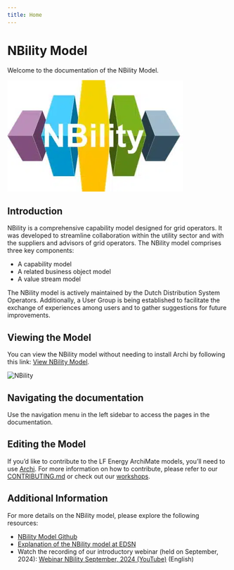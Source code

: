 ```yaml
---
title: Home
---
```


# NBility Model

Welcome to the documentation of the NBility Model.

![NBility logo](images/logo.webp)

## Introduction

NBility is a comprehensive capability model designed for grid operators. It was developed to streamline collaboration within the utility sector and with the suppliers and advisors of grid operators. The NBility model comprises three key components:

* A capability model
* A related business object model
* A value stream model

The NBility model is actively maintained by the Dutch Distribution System Operators. Additionally, a User Group is being established to facilitate the exchange of experiences among users and to gather suggestions for future improvements.

## Viewing the Model
You can view the NBility model without needing to install Archi by following this link: [View NBility Model](https://nbility-model.github.io/NBility-business-capabilities-Archi/).

![NBility](https://nbility-model.github.io/NBility-business-capabilities-Archi/id-9cd948eb-3f6c-44c8-a574-c57cc72f6eef/images/id-c3e376cb1f8d48d19d8857e84d833cb9.png)

## Navigating the documentation

Use the navigation menu in the left sidebar to access the pages in the documentation.

## Editing the Model
If you’d like to contribute to the LF Energy ArchiMate models, you’ll need to use [Archi](https://www.archimatetool.com/). For more information on how to contribute, please refer to our [CONTRIBUTING.md](https://nbility-model.github.io/CONTRIBUTING/) or check out our [workshops](https://nbility-model.github.io/workshops/).

## Additional Information
For more details on the NBility model, please explore the following resources:

-  [NBility Model Github](https://github.com/NBility-Model) 
-  [Explanation of the NBility model at EDSN](https://www.edsn.nl/nbility-model/)
-  Watch the recording of our introductory webinar (held on September, 2024): [Webinar NBility September, 2024 (YouTube)](https://www.youtube.com/watch?v=Vv1gV4KiHbY) (English)
